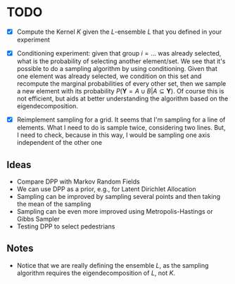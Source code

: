 
# TODO

- [x] Compute the Kernel $K$ given the $L$-ensemble $L$ that you defined in your experiment

- [x] Conditioning experiment: given that group $i = {...}$ was already selected, what is the probability of selecting another element/set. We see that it's possible to do a sampling algorithm by using conditioning. Given that one element was already selected, we condition on this set and recompute the marginal probabilities of every other set, then we sample a new element with its probability $P(\mathbf{Y} = A \cup B | A \subseteq \mathbf{Y})$. Of course this is not efficient, but aids at better understanding the algorithm based on the eigendecomposition.

- [x] Reimplement sampling for a grid. It seems that I'm sampling for a line of elements. What I need to do is sample twice, considering two lines. But, I need to check, because in this way, I would be sampling one axis independent of the other one


## Ideas

- Compare DPP with Markov Random Fields
- We can use DPP as a prior, e.g., for Latent Dirichlet Allocation
- Sampling can be improved by sampling several points and then taking the mean of the sampling
- Sampling can be even more improved using Metropolis-Hastings or Gibbs Sampler
- Testing DPP to select pedestrians

## Notes

- Notice that we are really defining the ensemble $L$, as the sampling algorithm requires the eigendecomposition of $L$, not $K$.
